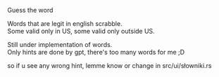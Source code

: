 Guess the word 

Words that are legit in english scrabble.\
Some valid only in US, some valid only outside US.

Still under implementation of words.\
Only hints are done by gpt, there's too many words for me ;D

so if u see any wrong hint, lemme know or change in src/ui/słowniki.rs
